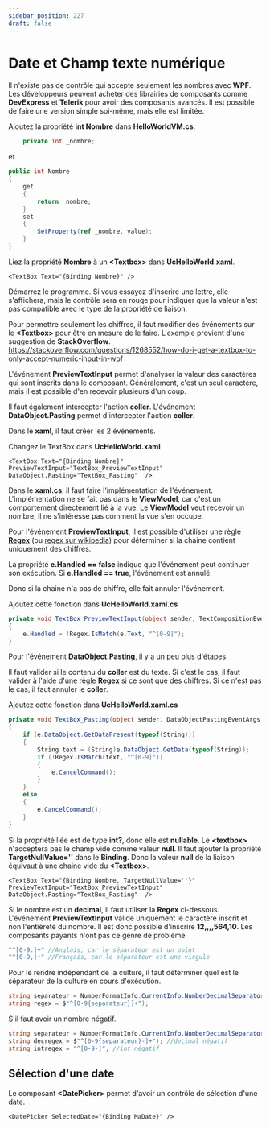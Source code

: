 ```yaml
---
sidebar_position: 227
draft: false
---
```


# Date et Champ texte numérique

Il n'existe pas de contrôle qui accepte seulement les nombres avec **WPF**. Les développeurs peuvent acheter des librairies de composants comme **DevExpress** et **Telerik** pour avoir des composants avancés. Il est possible de faire une version simple soi-même, mais elle est limitée.

Ajoutez la propriété **int Nombre** dans **HelloWorldVM.cs**. 
```csharp
    private int _nombre;
```

et 

```csharp
public int Nombre
{
    get
    {
        return _nombre;
    }
    set
    {
        SetProperty(ref _nombre, value);
    }
}
```

Liez la propriété **Nombre** à un **\<Textbox\>** dans **UcHelloWorld.xaml**.

```xaml
<TextBox Text="{Binding Nombre}" />
```

Démarrez le programme. Si vous essayez d'inscrire une lettre, elle s'affichera, mais le contrôle sera en rouge pour indiquer que la valeur n'est pas compatible avec le type de la propriété de liaison.

Pour permettre seulement les chiffres, il faut modifier des événements sur le  **\<Textbox\>** pour être en mesure de le faire. L'exemple provient d'une suggestion de **StackOverflow**. https://stackoverflow.com/questions/1268552/how-do-i-get-a-textbox-to-only-accept-numeric-input-in-wpf

L'événement **PreviewTextInput** permet d'analyser la valeur des caractères qui sont inscrits dans le composant. Généralement, c'est un seul caractère, mais il est possible d'en recevoir plusieurs d'un coup.

Il faut également intercepter l'action **coller**. L'événement **DataObject.Pasting** permet d'intercepter l'action **coller**.

Dans le **xaml**, il faut créer les 2 événements.

Changez le TextBox dans **UcHelloWorld.xaml**

```xaml
<TextBox Text="{Binding Nombre}" PreviewTextInput="TextBox_PreviewTextInput" DataObject.Pasting="TextBox_Pasting"  />
```

Dans le **xaml.cs**, il faut faire l'implémentation de l'événement. L'implémentation ne se fait pas dans le **ViewModel**, car c'est un comportement directement lié à la vue. Le **ViewModel** veut recevoir un nombre, il ne s'intéresse pas comment la vue s'en occupe.

Pour l'événement **PreviewTextInput**, il est possible d'utiliser une règle **[Regex](https://learn.microsoft.com/en-us/dotnet/standard/base-types/regular-expressions)** (ou [regex sur wikipedia](https://fr.wikipedia.org/wiki/Expression_r%C3%A9guli%C3%A8re)) pour déterminer si la chaine contient uniquement des chiffres.

La propriété **e.Handled == false**  indique que l'événement peut continuer son exécution. Si **e.Handled == true**, l'événement est annulé.

Donc si la chaine n'a pas de chiffre, elle fait annuler l'événement.

Ajoutez cette fonction dans **UcHelloWorld.xaml.cs**

```csharp
private void TextBox_PreviewTextInput(object sender, TextCompositionEventArgs e)
{
    e.Handled = !Regex.IsMatch(e.Text, "^[0-9]");
}
```

Pour l'événement **DataObject.Pasting**, il y a un peu plus d'étapes.

Il faut valider si le contenu du **coller** est du texte. Si c'est le cas, il faut valider à l'aide d'une règle **Regex** si ce sont que des chiffres. Si ce n'est pas le cas, il faut annuler le **coller**.

Ajoutez cette fonction dans **UcHelloWorld.xaml.cs**

```csharp
private void TextBox_Pasting(object sender, DataObjectPastingEventArgs e)
{
    if (e.DataObject.GetDataPresent(typeof(String)))
    {
        String text = (String)e.DataObject.GetData(typeof(String));
        if (!Regex.IsMatch(text, "^[0-9]"))
        {
            e.CancelCommand();
        }
    }
    else
    {
        e.CancelCommand();
    }
}
```

Si la propriété liée est de type **int?**, donc elle est **nullable**. Le **\<textbox\>** n'acceptera pas le champ vide comme valeur **null**. Il faut ajouter la propriété **TargetNullValue=''** dans le **Binding**. Donc la valeur **null**  de la liaison équivaut à une chaine vide du **\<Textbox\>**.

```xaml
<TextBox Text="{Binding Nombre, TargetNullValue=''}" PreviewTextInput="TextBox_PreviewTextInput" DataObject.Pasting="TextBox_Pasting"  />
```

Si le nombre est un **decimal**, il faut utiliser la **Regex** ci-dessous. L'événement **PreviewTextInput** valide uniquement le caractère inscrit et non l'entièreté du nombre. Il est donc possible d'inscrire **12,,,,564,10**. Les composants payants n'ont pas ce genre de problème.

```csharp
"^[0-9.]+" //Anglais, car le séparateur est un point
"^[0-9,]+" //Français, car le séparateur est une virgule
```

Pour le rendre indépendant de la culture, il faut déterminer quel est le séparateur de la culture en cours d'exécution.

```csharp
string separateur = NumberFormatInfo.CurrentInfo.NumberDecimalSeparator;
string regex = $"^[0-9{separateur}]+");
```

S'il faut avoir un nombre négatif.

```csharp
string separateur = NumberFormatInfo.CurrentInfo.NumberDecimalSeparator;
string decregex = $"^[0-9{separateur}-]+"); //decimal négatif
string intregex = "^[0-9-]"; //int négatif
```

## Sélection d'une date

Le composant **\<DatePicker\>** permet d'avoir un contrôle de sélection d'une date.

```xaml
<DatePicker SelectedDate="{Binding MaDate}" />
```

